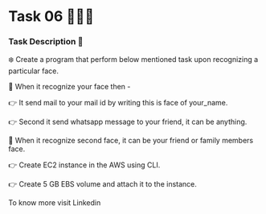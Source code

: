 # Task 06 👨🏻‍💻

### Task Description 📄

❄️ Create a program that perform below mentioned task upon recognizing a particular face.


📌 When it recognize your face then -

👉 It send mail to your mail id by writing this is face of your_name.

👉 Second it send whatsapp message to your friend, it can be anything.


📌 When it recognize second face, it can be your friend or family members face.

👉 Create EC2 instance in the AWS using CLI.

👉 Create 5 GB EBS volume and attach it to the instance.

To know more visit Linkedin 
